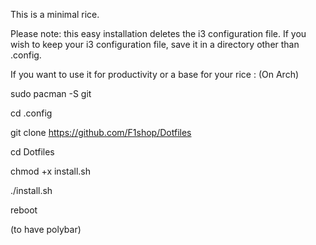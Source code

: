 This is a minimal rice.

Please note: this easy installation deletes the i3 configuration file. If you wish to keep your i3 configuration file, save it in a directory other than .config.

If you want to use it for productivity or a base for your rice :
(On Arch)

sudo pacman -S git

cd .config

git clone https://github.com/F1shop/Dotfiles

cd Dotfiles

chmod +x install.sh

./install.sh

reboot

(to have polybar)
